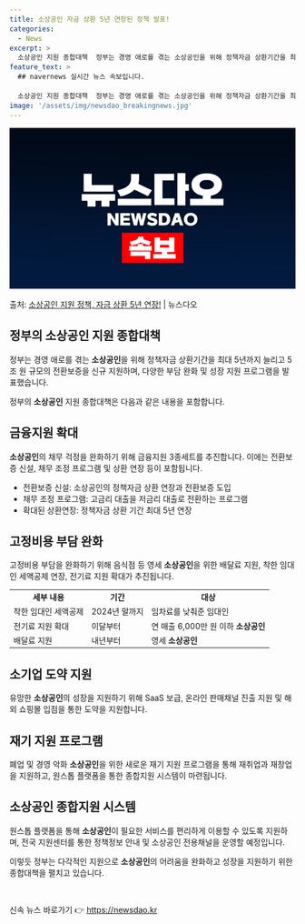 ```yaml
---
title: 소상공인 자금 상환 5년 연장된 정책 발표!
categories:
  - News
excerpt: >
  소상공인 지원 종합대책  정부는 경영 애로를 겪는 소상공인을 위해 정책자금 상환기간을 최대 5년까지 늘려주고…
feature_text: >
  ## navernews 실시간 뉴스 속보입니다.

  소상공인 지원 종합대책  정부는 경영 애로를 겪는 소상공인을 위해 정책자금 상환기간을 최대 5년까지 늘려주고…
image: '/assets/img/newsdao_breakingnews.jpg'
---
```


![뉴스다오 속보](/assets/img/newsdao_breakingnews.jpg)

<p>출처: <a href="https://newsdao.kr/4576" rel="dofollow">소상공인 지원 정책, 자금 상환 5년 연장!</a> | 뉴스다오</p>

<h2 data-ke-size="size26">정부의 소상공인 지원 종합대책</h2>
정부는 경영 애로를 겪는 <b>소상공인</b>을 위해 정책자금 상환기간을 최대 5년까지 늘리고 5조 원 규모의 전환보증을 신규 지원하며, 다양한 부담 완화 및 성장 지원 프로그램을 발표했습니다.

<p data-ke-size="size16">정부의 <b>소상공인</b> 지원 종합대책은 다음과 같은 내용을 포함합니다.</p>

<h2 data-ke-size="size24">금융지원 확대</h2>
<b>소상공인</b>의 채무 걱정을 완화하기 위해 금융지원 3종세트를 추진합니다. 이에는 전환보증 신설, 채무 조정 프로그램 및 상환 연장 등이 포함됩니다.

<ul>
  <li>전환보증 신설: 소상공인의 정책자금 상환 연장과 전환보증 도입</li>
  <li>채무 조정 프로그램: 고금리 대출을 저금리 대출로 전환하는 프로그램</li>
  <li>확대된 상환연장: 정책자금 상환 기간 최대 5년 연장</li>
</ul>

<h2 data-ke-size="size24">고정비용 부담 완화</h2>
고정비용 부담을 완화하기 위해 음식점 등 영세 <b>소상공인</b>을 위한 배달료 지원, 착한 임대인 세액공제 연장, 전기료 지원 확대가 추진됩니다.

<table>
  <tr>
    <td style="text-align: center; height: 17px;"><b>세부 내용</b></td>
    <td style="text-align: center; height: 17px;"><b>기간</b></td>
    <td style="text-align: center; height: 17px;"><b>대상</b></td>
  </tr>
  <tr>
    <td>착한 임대인 세액공제</td>
    <td>2024년 말까지</td>
    <td>임차료를 낮춰준 임대인</td>
  </tr>
  <tr>
    <td>전기료 지원 확대</td>
    <td>이달부터</td>
    <td>연 매출 6,000만 원 이하 <b>소상공인</b></td>
  </tr>
  <tr>
    <td>배달료 지원</td>
    <td>내년부터</td>
    <td>영세 <b>소상공인</b></td>
  </tr>
</table>

<h2 data-ke-size="size24">소기업 도약 지원</h2>
유망한 <b>소상공인</b>의 성장을 지원하기 위해 SaaS 보급, 온라인 판매채널 진출 지원 및 해외 쇼핑몰 입점을 통한 도약을 지원합니다.

<h2 data-ke-size="size24">재기 지원 프로그램</h2>
폐업 및 경영 악화 <b>소상공인</b>을 위한 새로운 재기 지원 프로그램을 통해 재취업과 재창업을 지원하고, 원스톱 플랫폼을 통한 종합지원 시스템이 마련됩니다.

<h2 data-ke-size="size24">소상공인 종합지원 시스템</h2>
원스톱 플랫폼을 통해 <b>소상공인</b>이 필요한 서비스를 편리하게 이용할 수 있도록 지원하며, 전국 지원센터를 통한 정책정보 안내 및 소상공인 전용채널을 운영할 예정입니다.

이렇듯 정부는 다각적인 지원으로 <b>소상공인</b>의 어려움을 완화하고 성장을 지원하기 위한 종합대책을 펼치고 있습니다. 
<p data-ke-size="size16">&nbsp;</p> 

신속 뉴스 바로가기 👉 <a href="https://newsdao.kr" rel="dofollow">https://newsdao.kr</a>


